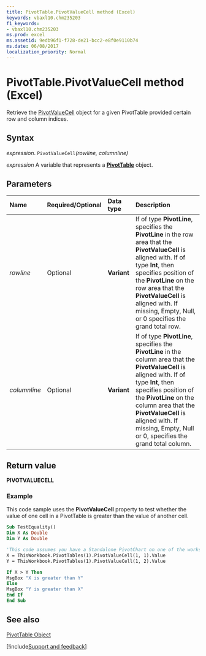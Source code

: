 ```yaml
---
title: PivotTable.PivotValueCell method (Excel)
keywords: vbaxl10.chm235203
f1_keywords:
- vbaxl10.chm235203
ms.prod: excel
ms.assetid: 9edb96f1-f728-de21-bcc2-e8f0e9110b74
ms.date: 06/08/2017
localization_priority: Normal
---
```



# PivotTable.PivotValueCell method (Excel)

Retrieve the [PivotValueCell](Excel.pivotvaluecell.md) object for a given PivotTable provided certain row and column indices.


## Syntax

_expression_. `PivotValueCell`_(rowline,_ _columnline)_

_expression_ A variable that represents a **[PivotTable](Excel.PivotTable.md)** object.


## Parameters



|Name|Required/Optional|Data type|Description|
|:-----|:-----|:-----|:-----|
| _rowline_|Optional|**Variant**|If of type  **PivotLine**, specifies the **PivotLine** in the row area that the **PivotValueCell** is aligned with. If of type **Int**, then specifies position of the **PivotLine** on the row area that the **PivotValueCell** is aligned with. If missing, Empty, Null, or 0 specifies the grand total row.|
| _columnline_|Optional|**Variant**|If of type  **PivotLine**, specifies the **PivotLine** in the column area that the **PivotValueCell** is aligned with. If of type **Int**, then specifies position of the **PivotLine** on the column area that the **PivotValueCell** is aligned with. If missing, Empty, Null or 0, specifies the grand total column.|

## Return value

 **PIVOTVALUECELL**


### Example

This code sample uses the  **PivotValueCell** property to test whether the value of one cell in a PivotTable is greater than the value of another cell.


```vb
Sub TestEquality()
Dim X As Double
Dim Y As Double

'This code assumes you have a Standalone PivotChart on one of the worksheets
X = ThisWorkbook.PivotTables(1).PivotValueCell(1, 1).Value
Y = ThisWorkbook.PivotTables(1).PivotValueCell(1, 2).Value

If X > Y Then
MsgBox "X is greater than Y"
Else
MsgBox "Y is greater than X"
End If
End Sub
```


## See also


[PivotTable Object](Excel.PivotTable.md)

[!include[Support and feedback](~/includes/feedback-boilerplate.md)]